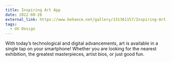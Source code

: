 ```yaml
---
title: Inspiring Art App
date: 2022-08-28
external_link: https://www.behance.net/gallery/151361157/Inspiring-Art-App
tags:
  - UX Design
---
```


With today’s technological and digital advancements, art is available in a single tap on your smartphone! Whether you are looking for the nearest exhibition, the greatest masterpieces, artist bios, or just good fun.

